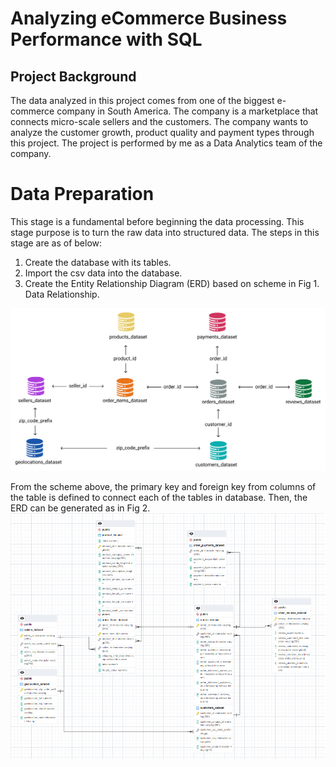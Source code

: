 # Analyzing eCommerce Business Performance with SQL
## Project Background
The data analyzed in this project comes from one of the biggest e-commerce company in South America. The company is a marketplace that connects micro-scale sellers and the customers. The company wants to analyze the customer growth, product quality and payment types through this project. The project is performed by me as a Data Analytics team of the company.

# Data Preparation
This stage is a fundamental before beginning the data processing. This stage purpose is to turn the raw data into structured data. The steps in this stage are as of below:
1. Create the database with its tables.
2. Import the csv data into the database.
3. Create the Entity Relationship Diagram (ERD) based on scheme in Fig 1. Data Relationship.

![Data Relationship](Figures/Data+Relationship.png)

From the scheme above, the primary key and foreign key from columns of the table is defined to connect each of the tables in database. Then, the ERD can be generated as in Fig 2. 
![ERD](Figures/ERD.png)
